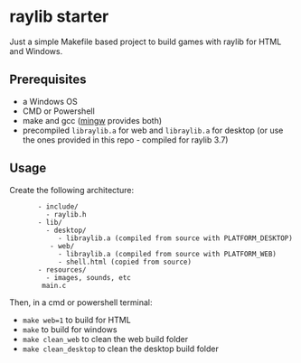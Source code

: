# raylib starter

Just a simple Makefile based project to build games with raylib for HTML and Windows.

## Prerequisites
- a Windows OS
- CMD or Powershell
- make and gcc ([mingw](http://mingw-w64.org/doku.php) provides both)
- precompiled `libraylib.a` for web and `libraylib.a` for desktop (or use the ones provided in this repo - compiled for raylib 3.7)

## Usage
Create the following architecture:
```
       - include/
         - raylib.h
       - lib/
         - desktop/
            - libraylib.a (compiled from source with PLATFORM_DESKTOP)
          - web/
            - libraylib.a (compiled from source with PLATFORM_WEB)
            - shell.html (copied from source)
       - resources/
         - images, sounds, etc
        main.c
```
Then, in a cmd or powershell terminal:
- `make web=1` to build for HTML
- `make` to build for windows
- `make clean_web` to clean the web build folder
- `make clean_desktop` to clean the desktop build folder